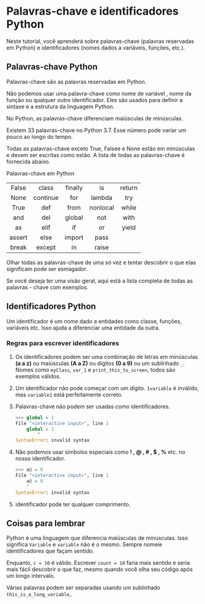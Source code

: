 # Palavras-chave e identificadores Python

Neste tutorial, você aprenderá sobre palavras-chave (palavras reservadas em Python) e identificadores (nomes dados a variáveis, funções, etc.).

## Palavras-chave Python

Palavras-chave são as palavras reservadas em Python.

Não podemos usar uma palavra-chave como  nome de variável , nome da função ou qualquer outro identificador. Eles são usados ​​para definir a sintaxe e a estrutura da linguagem Python.

No Python, as palavras-chave diferenciam maiúsculas de minúsculas.

Existem 33 palavras-chave no Python 3.7. Esse número pode variar um pouco ao longo do tempo.

Todas as palavras-chave exceto True, Falsee e None estão em minúsculas e devem ser escritas como estão. A lista de todas as palavras-chave é fornecida abaixo.

Palavras-chave em Python

| | | | | |
| :---: | :---: | :---: | :---: | :---: |
| False | class | finally | is | return |
| None | continue | for | lambda | try |
| True | def | from | nonlocal | while |
| and | del | global | not | with |
| as | elif | if | or | yield |
| assert | else | import | pass | |
| break | except | in | raise | |

Olhar todas as palavras-chave de uma só vez e tentar descobrir o que elas significam pode ser esmagador.

Se você deseja ter uma visão geral, aqui está a lista completa de todas as palavras - chave com exemplos.

## Identificadores Python

Um identificador é um nome dado a entidades como classe, funções, variáveis ​​etc. Isso ajuda a diferenciar uma entidade da outra.

### Regras para escrever identificadores

1. Os identificadores podem ser uma combinação de letras em minúsculas **(a a z)** ou maiúsculas **(A a Z)** ou dígitos **(0 a 9)** ou um sublinhado `_`. Nomes como  `myClass`, `var_1` e `print_this_to_screen`, todos são exemplos válidos.
2. Um identificador não pode começar com um dígito. `1variable` é inválido, mas `variable1` está perfeitamente correto.
3. Palavras-chave não podem ser usadas como identificadores.

    ```py
    >>> global = 1
    File "<interactive input>", line 1
        global = 1
            ^
    SyntaxError: invalid syntax
    ```

4. Não podemos usar símbolos especiais como **! , @ , # , $ , %** etc. no nosso identificador.

    ```py
    >>> a@ = 0
    File "<interactive input>", line 1
        a@ = 0
        ^
    SyntaxError: invalid syntax
    ```

5. identificador pode ter qualquer comprimento.

## Coisas para lembrar

Python é uma linguagem que diferencia maiúsculas de minúsculas. Isso significa `Variable` e `variable` não é o mesmo. Sempre nomeie identificadores que façam sentido.

Enquanto, `c = 10` é válido. Escrever `count = 10` faria mais sentido e seria mais fácil descobrir o que faz, mesmo quando você olha seu código após um longo intervalo.

Várias palavras podem ser separadas usando um sublinhado `this_is_a_long_variable`,.
